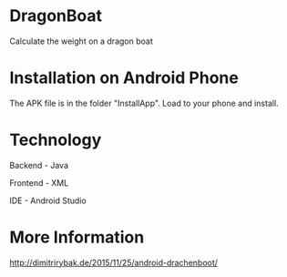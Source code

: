 # DragonBoat
Calculate the weight on a dragon boat

# Installation on Android Phone
The APK file is in the folder "InstallApp".
Load to your phone and install.

# Technology
Backend - Java

Frontend - XML

IDE - Android Studio

# More Information
http://dimitrirybak.de/2015/11/25/android-drachenboot/
